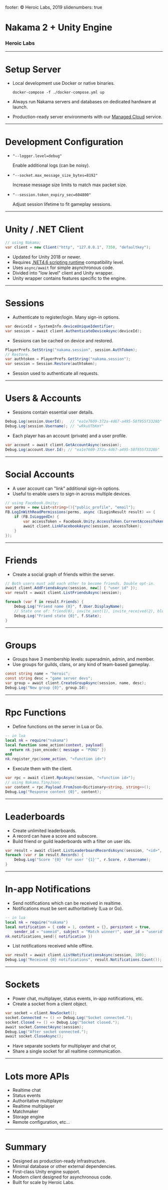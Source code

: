 footer: © Heroic Labs, 2019
slidenumbers: true

# Nakama 2 + Unity Engine

### Heroic Labs

---

# Setup Server

* Local development use Docker or native binaries.

    ```shell
    docker-compose -f ./docker-compose.yml up
    ```

* Always run Nakama servers and databases on dedicated hardware at launch.

* Production-ready server environments with our [Managed Cloud](https://heroiclabs.com/managed-cloud) service.

---

# Development Configuration

* `"--logger.level=debug"`

   Enable additional logs (can be noisy).

* `"--socket.max_message_size_bytes=8192"`

   Increase message size limits to match max packet size.

* `"--session.token_expiry_sec=604800"`

   Adjust session lifetime to fit gameplay sessions.

---

# Unity / .NET Client

```csharp
// using Nakama;
var client = new Client("http", "127.0.0.1", 7350, "defaultkey");
```

* Updated for Unity 2018 or newer.
* Requires [.NET4.6 scripting runtime](https://docs.unity3d.com/Manual/ScriptingRuntimeUpgrade.html) compatibility level.
* Uses `async/await` for simple asynchronous code.
* Divided into "low level" client and Unity wrapper.
* Unity wrapper contains features specific to the engine.

---

# Sessions

* Authenticate to register/login. Many sign-in options.

```csharp
var deviceId = SystemInfo.deviceUniqueIdentifier;
var session = await client.AuthenticateDeviceAsync(deviceId);
```

* Sessions can be cached on device and restored.

```csharp
PlayerPrefs.SetString("nakama.session", session.AuthToken);
// Restore.
var authtoken = PlayerPrefs.GetString("nakama.session");
var session = Session.Restore(authtoken);
```

* Session used to authenticate all requests.

---

# Users & Accounts

* Sessions contain essential user details.

```csharp
Debug.Log(session.UserId);   // "ea1e7609-372a-4d67-a495-58f955f3328b"
Debug.Log(session.Username); // "wRkuUTbKmY"
```

* Each player has an account (private) and a user profile.

```csharp
var account = await client.GetAccountAsync(session);
Debug.Log(account.User.Id); // "ea1e7609-372a-4d67-a495-58f955f3328b"
```

---

# Social Accounts

* A user account can "link" additional sign-in options.
* Useful to enable users to sign-in across multiple devices.

```csharp
// using Facebook.Unity;
var perms = new List<string>(){"public_profile", "email"};
FB.LogInWithReadPermissions(perms, async (ILoginResult result) => {
    if (FB.IsLoggedIn) {
        var accessToken = Facebook.Unity.AccessToken.CurrentAccessToken;
        await client.LinkFacebookAsync(session, accessToken);
    }
});
```

---

# Friends

* Create a social graph of friends within the server.

```csharp
// Both users must add each other to become friends. Double opt-in.
await client.AddFriendsAsync(session, new[] { "user id" });
var result = await client.ListFriendsAsync(session);

foreach (var f in result.Friends) {
    Debug.Log("Friend name {0}", f.User.DisplayName);
    // State one of: friend(0), invite_sent(1), invite_received(2), blocked(3)
    Debug.Log("Friend state {0}", f.State);
}
```

---

# Groups

* Groups have 3 membership levels: superadmin, admin, and member.
* Use groups for guilds, clans, or any kind of team-based gameplay.

```csharp
const string name = "heroic";
const string desc = "game server devs";
var group = await client.CreateGroupAsync(session, name, desc);
Debug.Log("New group {0}", group.Id);
```

---

# Rpc Functions

* Define functions on the server in Lua or Go.

```lua
-- in lua
local nk = require("nakama")
local function some_action(context, payload)
  return nk.json_encode({ message = "PONG" })
end
nk.register_rpc(some_action, "<function id>")
```

* Execute them with the client.

```csharp
var rpc = await client.RpcAsync(session, "<function id>");
// using Nakama.TinyJson;
var content = rpc.Payload.FromJson<Dictionary<string, string>>();
Debug.Log("Response content {0}", content);
```

---

# Leaderboards

* Create unlimited leaderboards.
* A record can have a score and subscore.
* Build friend or guild leaderboards with a filter on user ids.

```csharp
var result = await client.ListLeaderboardRecordsAsync(session, "<id>", null, 100);
foreach (var r in result.Records) {
    Debug.Log("Score '{0}' for user '{1}'", r.Score, r.Username);
}
```

---

# In-app Notifications

* Send notifications which can be received in realtime.
* Notifications must be sent authoritatively (Lua or Go).

```lua
-- in lua
local nk = require("nakama")
local notification = { code = 1, content = {}, persistent = true,
    sender_id = "someid", subject = "Match winner!", user_id = "userid" }
nk.notifications_send({ notification })
```

* List notifications received while offline.

```csharp
var result = await client.ListNotificationsAsync(session, 100);
Debug.Log("Received {0} notifications", result.Notifications.Count());
```

---

# Sockets

* Power chat, multiplayer, status events, in-app notifications, etc.
* Create a socket from a client object.

```csharp
var socket = client.NewSocket();
socket.Connected += () => Debug.Log("Socket connected.");
socket.Closed += () => Debug.Log("Socket closed.");
await socket.ConnectAsync(session);
Debug.Log("After socket connected.");
await socket.CloseAsync();
```

* Have separate sockets for multiplayer and chat or,
* Share a single socket for all realtime communication.

---

# Lots more APIs

* Realtime chat
* Status events
* Authoritative multiplayer
* Realtime multiplayer
* Matchmaker
* Storage engine
* Remote configuration, etc...

---

# Summary

* Designed as production-ready infrastructure.
* Minimal database or other external dependencies.
* First-class Unity engine support.
* Modern client designed for asynchronous code.
* Built for scale by Heroic Labs.
